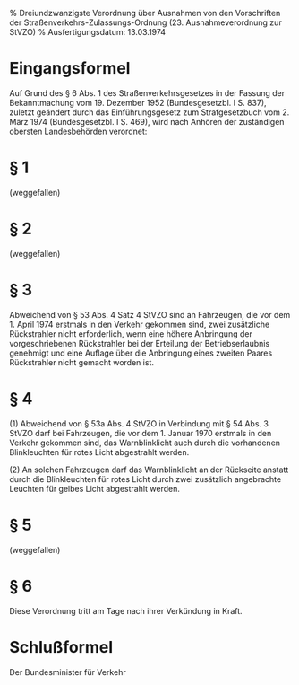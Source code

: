 % Dreiundzwanzigste Verordnung über Ausnahmen von den Vorschriften der Straßenverkehrs-Zulassungs-Ordnung  (23. Ausnahmeverordnung zur StVZO)
% Ausfertigungsdatum: 13.03.1974
 
# Eingangsformel

Auf Grund des § 6 Abs. 1 des Straßenverkehrsgesetzes in der Fassung der Bekanntmachung vom 19. Dezember 1952 (Bundesgesetzbl. I S. 837), zuletzt geändert durch das Einführungsgesetz zum Strafgesetzbuch vom 2. März 1974 (Bundesgesetzbl. I S. 469), wird nach Anhören der zuständigen obersten Landesbehörden verordnet:

# § 1

(weggefallen)

# § 2

(weggefallen)

# § 3

Abweichend von § 53 Abs. 4 Satz 4 StVZO sind an Fahrzeugen, die vor dem 1. April 1974 erstmals in den Verkehr gekommen sind, zwei zusätzliche Rückstrahler nicht erforderlich, wenn eine höhere Anbringung der vorgeschriebenen Rückstrahler bei der Erteilung der Betriebserlaubnis genehmigt und eine Auflage über die Anbringung eines zweiten Paares Rückstrahler nicht gemacht worden ist.

# § 4

(1) Abweichend von § 53a Abs. 4 StVZO in Verbindung mit § 54 Abs. 3 StVZO darf bei Fahrzeugen, die vor dem 1. Januar 1970 erstmals in den Verkehr gekommen sind, das Warnblinklicht auch durch die vorhandenen Blinkleuchten für rotes Licht abgestrahlt werden.

(2) An solchen Fahrzeugen darf das Warnblinklicht an der Rückseite anstatt durch die Blinkleuchten für rotes Licht durch zwei zusätzlich angebrachte Leuchten für gelbes Licht abgestrahlt werden.

# § 5

(weggefallen)

# § 6

Diese Verordnung tritt am Tage nach ihrer Verkündung in Kraft.

# Schlußformel

Der Bundesminister für Verkehr
